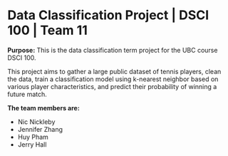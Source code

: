 # Data Classification Project | DSCI 100 | Team 11

**Purpose:**
This is the data classification term project for the UBC course DSCI 100. 

This project aims to gather a large public dataset of tennis players, clean the data, train a classification model using k-nearest neighbor based on various player characteristics, and predict their probability of winning a future match.

**The team members are:**
- Nic Nickleby 
- Jennifer Zhang 
- Huy Pham 
- Jerry Hall
